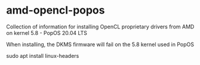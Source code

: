 # amd-opencl-popos
Collection of information for installing OpenCL proprietary drivers from AMD on kernel 5.8 - PopOS 20.04 LTS


When installing, the DKMS firmware will fail on the 5.8 kernel used in PopOS


sudo apt install linux-headers
